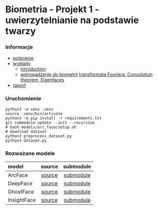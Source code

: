# Biometria - Projekt 1 - uwierzytelnianie na podstawie twarzy

### Informacje
* [polecenie](https://www.syga.ai.pwr.edu.pl/courses/bio/P1.pdf)
* [wykłady](https://www.syga.ai.pwr.edu.pl/courses/bio/lec.html)
  * [introduction](https://www.syga.ai.pwr.edu.pl/courses/bio/lec.html)
  * [wprowadzenie do biometrii](https://www.syga.ai.pwr.edu.pl/courses/bio/l01.pdf)
    [transformata Fouriera, Convolution theorem, Eigenfaces](https://www.syga.ai.pwr.edu.pl/courses/bio/l03.pdf)
* [raport](./raport.pdf)
### Uruchomienie
```
python3 -m venv .venv
source .venv/bin/activate
python3 -m pip install -r requirements.txt
git submodule update --init --recursive
# bash models/arc_face/setup.sh
# download dataset
python3 preprocess_dataset.py
python3 dataset.py
```
### Rozważane modele
| model | source | submodule |
|:-|:-:|:-:|
|ArcFace | [source](https://github.com/ronghuaiyang/arcface-pytorch) | [submodule](./models/arc_face/) |
|DeepFace | [source](https://github.com/serengil/deepface) | [submodule](./models/deep_face/) |
|GhostFace | [source](https://github.com/Hazqeel09/ellzaf_ml#ghostfacenets) | [submodule](./models/ghost_face/) |
|InsightFace | [source](https://github.com/TreB1eN/InsightFace_Pytorch) | [submodule](./models/insight_face/) |
